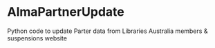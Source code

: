 # AlmaPartnerUpdate
Python code to update Parter data from Libraries Australia members &amp; suspensions website
